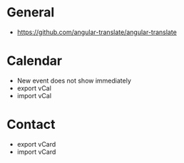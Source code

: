# General
- https://github.com/angular-translate/angular-translate

# Calendar
- New event does not show immediately
- export vCal
- import vCal

# Contact
- export vCard
- import vCard


